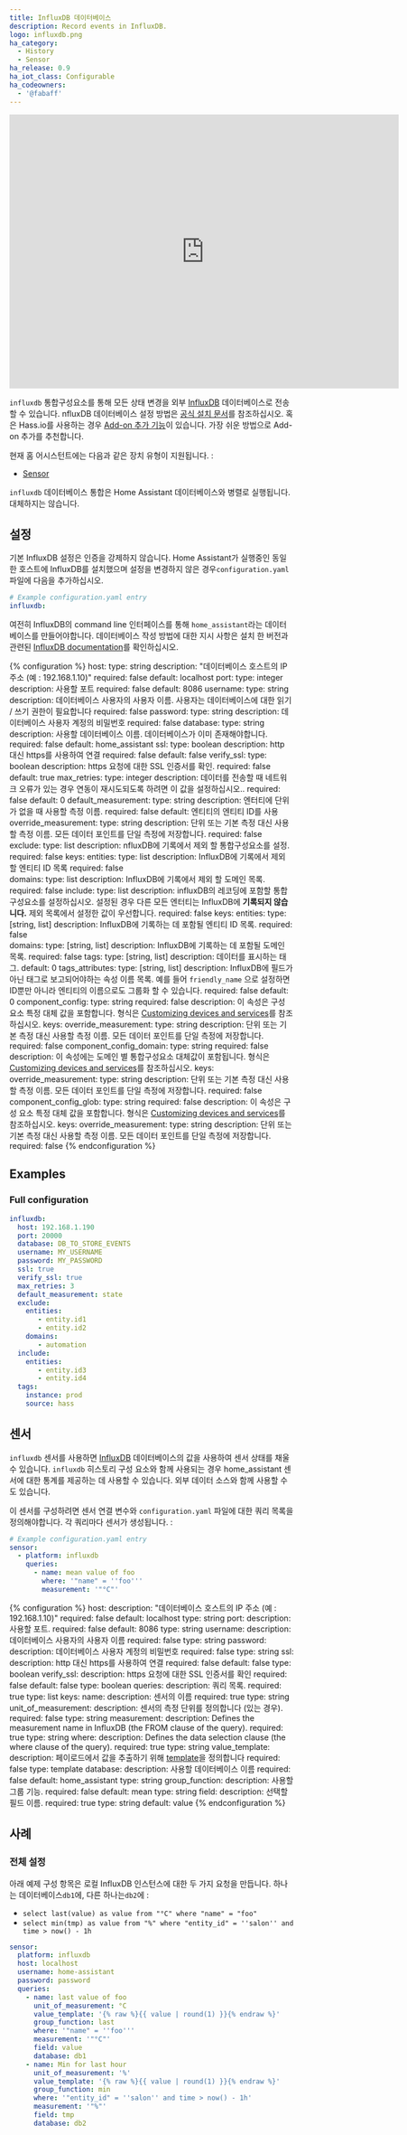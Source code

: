 ```yaml
---
title: InfluxDB 데이터베이스
description: Record events in InfluxDB.
logo: influxdb.png
ha_category:
  - History
  - Sensor
ha_release: 0.9
ha_iot_class: Configurable
ha_codeowners:
  - '@fabaff'
---
```


<iframe width="690" height="485" src="https://www.youtube.com/embed/m9qIqq104as" frameborder="0" allow="accelerometer; autoplay; encrypted-media; gyroscope; picture-in-picture" allowfullscreen></iframe>

`influxdb` 통합구성요소를 통해 모든 상태 변경을 외부 [InfluxDB](https://influxdb.com/) 데이터베이스로 전송할 수 있습니다. nfluxDB 데이터베이스 설정 방법은 [공식 설치 문서](https://docs.influxdata.com/influxdb/v1.7/introduction/installation/)를 참조하십시오. 혹은 Hass.io를 사용하는 경우 [Add-on 추가 기능](https://community.home-assistant.io/t/community-hass-io-add-on-influxdb/54491)이 있습니다. 가장 쉬운 방법으로 Add-on 추가를 추천합니다. 

현재 홈 어시스턴트에는 다음과 같은 장치 유형이 지원됩니다. :

- [Sensor](#sensor)

<div class='note'>

`influxdb` 데이터베이스 통합은 Home Assistant 데이터베이스와 병렬로 실행됩니다. 대체하지는 않습니다.

</div>

## 설정 

기본 InfluxDB 설정은 인증을 강제하지 않습니다. Home Assistant가 실행중인 동일한 호스트에 InfluxDB를 설치했으며 설정을 변경하지 않은 경우`configuration.yaml` 파일에 다음을 추가하십시오.

```yaml
# Example configuration.yaml entry
influxdb:
```

여전히 InfluxDB의  command line 인터페이스를 통해 `home_assistant`라는 데이터베이스를 만들어야합니다. 데이터베이스 작성 방법에 대한 지시 사항은 설치 한 버전과 관련된 [InfluxDB documentation](https://docs.influxdata.com/influxdb/latest/introduction/getting_started/#creating-a-database)를 확인하십시오.

{% configuration %}
host:
  type: string
  description: "데이터베이스 호스트의 IP 주소 (예 : 192.168.1.10)"
  required: false
  default: localhost
port:
  type: integer
  description: 사용할 포트
  required: false
  default: 8086
username:
  type: string
  description: 데이터베이스 사용자의 사용자 이름. 사용자는 데이터베이스에 대한 읽기 / 쓰기 권한이 필요합니다
  required: false
password:
  type: string
  description: 데이터베이스 사용자 계정의 비밀번호
  required: false
database:
  type: string
  description: 사용할 데이터베이스 이름. 데이터베이스가 이미 존재해야합니다.
  required: false
  default: home_assistant
ssl:
  type: boolean
  description: http 대신 https를 사용하여 연결
  required: false
  default: false
verify_ssl:
  type: boolean
  description: https 요청에 대한 SSL 인증서를 확인.
  required: false
  default: true
max_retries:
  type: integer
  description: 데이터를 전송할 때 네트워크 오류가 있는 경우 연동이 재시도되도록 하려면 이 값을 설정하십시오..
  required: false
  default: 0
default_measurement:
  type: string
  description: 엔터티에 단위가 없을 때 사용할 측정 이름. 
  required: false
  default: 엔티티의 엔티티 ID를 사용
override_measurement:
  type: string
  description:  단위 또는 기본 측정 대신 사용할 측정 이름. 모든 데이터 포인트를 단일 측정에 저장합니다.
  required: false
exclude:
  type: list
  description:  nfluxDB에 기록에서 제외 할 통합구성요소를 설정.
  required: false
  keys:
    entities:
      type: list
      description:  InfluxDB에 기록에서 제외 할 엔티티 ID 목록
      required: false    
    domains:
      type: list
      description:  InfluxDB에 기록에서 제외 할 도메인 목록.
      required: false
include:
  type: list
  description: influxDB의 레코딩에 포함할 통합구성요소를 설정하십시오. 설정된 경우 다른 모든 엔터티는 InfluxDB에 **기록되지 않습니다.** 제외 목록에서 설정한 값이 우선합니다.
  required: false
  keys:
    entities:
      type: [string, list]
      description:  InfluxDB에 기록하는 데 포함될 엔티티 ID 목록.
      required: false    
    domains:
      type: [string, list]
      description:  InfluxDB에 기록하는 데 포함될 도메인 목록.
      required: false
tags:
  type: [string, list]
  description: 데이터를 표시하는 태그.
  default: 0
tags_attributes:
  type: [string, list]
  description: InfluxDB에 필드가 아닌 태그로 보고되어야하는 속성 이름 목록. 예를 들어 `friendly_name` 으로 설정하면 ID뿐만 아니라 엔티티의 이름으로도 그룹화 할 수 있습니다.
  required: false
  default: 0
component_config:
  type: string
  required: false
  description: 이 속성은 구성 요소 특정 대체 값을 포함합니다. 형식은 [Customizing devices and services](/getting-started/customizing-devices/)를 참조하십시오.
  keys:
    override_measurement:
      type: string
      description:  단위 또는 기본 측정 대신 사용할 측정 이름. 모든 데이터 포인트를 단일 측정에 저장합니다.
      required: false
component_config_domain:
  type: string
  required: false
  description: 이 속성에는 도메인 별 통합구성요소 대체값이 포함됩니다. 형식은 [Customizing devices and services](/getting-started/customizing-devices/)를 참조하십시오.
  keys:
    override_measurement:
      type: string
      description:  단위 또는 기본 측정 대신 사용할 측정 이름. 모든 데이터 포인트를 단일 측정에 저장합니다.
      required: false
component_config_glob: 
  type: string
  required: false
  description: 이 속성은 구성 요소 특정 대체 값을 포함합니다. 형식은 [Customizing devices and services](/getting-started/customizing-devices/)를 참조하십시오.
  keys:
    override_measurement:
      type: string
      description:  단위 또는 기본 측정 대신 사용할 측정 이름. 모든 데이터 포인트를 단일 측정에 저장합니다.
      required: false
{% endconfiguration %}

## Examples

### Full configuration

```yaml
influxdb:
  host: 192.168.1.190
  port: 20000
  database: DB_TO_STORE_EVENTS
  username: MY_USERNAME
  password: MY_PASSWORD
  ssl: true
  verify_ssl: true
  max_retries: 3
  default_measurement: state
  exclude:
    entities:
       - entity.id1
       - entity.id2
    domains:
       - automation
  include:
    entities:
       - entity.id3
       - entity.id4
  tags:
    instance: prod
    source: hass
```

## 센서 

`influxdb` 센서를 사용하면 [InfluxDB](https://influxdb.com/) 데이터베이스의 값을 사용하여 센서 상태를 채울 수 있습니다. 
`influxdb` 히스토리 구성 요소와 함께 사용되는 경우 home_assistant 센서에 대한 통계를 제공하는 데 사용할 수 있습니다. 외부 데이터 소스와 함께 사용할 수도 있습니다.

이 센서를 구성하려면 센서 연결 변수와 `configuration.yaml` 파일에 대한 쿼리 목록을 정의해야합니다. 각 쿼리마다 센서가 생성됩니다. :

```yaml
# Example configuration.yaml entry
sensor:
  - platform: influxdb
    queries:
      - name: mean value of foo
        where: '"name" = ''foo'''
        measurement: '"°C"'
```

{% configuration %}
host:
  description: "데이터베이스 호스트의 IP 주소 (예 : 192.168.1.10)"
  required: false
  default: localhost
  type: string
port:
  description: 사용할 포트.
  required: false
  default: 8086
  type: string
username:
  description: 데이터베이스 사용자의 사용자 이름
  required: false
  type: string
password:
  description: 데이터베이스 사용자 계정의 비밀번호
  required: false
  type: string
ssl:
  description: http 대신 https를 사용하여 연결
  required: false
  default: false
  type: boolean
verify_ssl:
  description: https 요청에 대한 SSL 인증서를 확인
  required: false
  default: false
  type: boolean
queries:
  description: 쿼리 목록.
  required: true
  type: list
  keys:
    name:
      description: 센서의 이름
      required: true
      type: string
    unit_of_measurement:
      description: 센서의 측정 단위를 정의합니다 (있는 경우).
      required: false
      type: string
    measurement:
      description: Defines the measurement name in InfluxDB (the FROM clause of the query). 
      required: true
      type: string
    where:
      description: Defines the data selection clause (the where clause of the query).
      required: true
      type: string
    value_template:
      description: 페이로드에서 값을 추출하기 위해 [template](/docs/configuration/templating/#processing-incoming-data)을 정의합니다
      required: false
      type: template
    database:
      description: 사용할 데이터베이스 이름
      required: false
      default: home_assistant
      type: string
    group_function:
      description: 사용할 그룹 기능.
      required: false
      default: mean
      type: string
    field:
      description: 선택할 필드 이름.
      required: true
      type: string
      default: value
{% endconfiguration %}

## 사례 

### 전체 설정

아래 예제 구성 항목은 로컬 InfluxDB 인스턴스에 대한 두 가지 요청을 만듭니다. 하나는 데이터베이스`db1`에, 다른 하나는`db2`에 :

- `select last(value) as value from "°C" where "name" = "foo"`
- `select min(tmp) as value from "%" where "entity_id" = ''salon'' and time > now() - 1h`

```yaml
sensor:
  platform: influxdb
  host: localhost
  username: home-assistant
  password: password
  queries:
    - name: last value of foo
      unit_of_measurement: °C
      value_template: '{% raw %}{{ value | round(1) }}{% endraw %}'
      group_function: last
      where: '"name" = ''foo'''
      measurement: '"°C"'
      field: value
      database: db1
    - name: Min for last hour
      unit_of_measurement: '%'
      value_template: '{% raw %}{{ value | round(1) }}{% endraw %}'
      group_function: min
      where: '"entity_id" = ''salon'' and time > now() - 1h'
      measurement: '"%"'
      field: tmp
      database: db2
```
